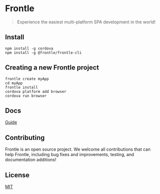 # Frontle

> Experience the easiest multi-platform SPA development in the world!

## Install

```shell
npm install -g cordova
npm install -g @frontle/frontle-cli
```

## Creating a new Frontle project

```shell
frontle create myApp
cd myApp
frontle install
cordova platform add browser
cordova run browser
```

## Docs

[Guide](https://frontle.org/docs/installation/getting-started/)

## Contributing

Frontle is an open source project. We welcome all contributions that can help Frontle, including bug fixes and improvements, testing, and documentation additions!

## License

[MIT](LICENSE)
